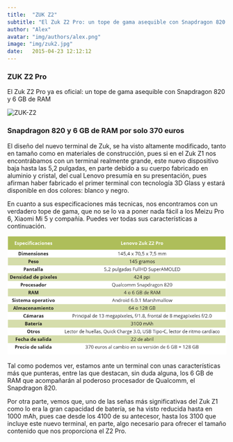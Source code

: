 ```yaml
---
title:  "ZUK Z2"
subtitle: "El Zuk Z2 Pro: un tope de gama asequible con Snapdragon 820 y 6 GB de RAM"
author: "Alex"
avatar: "img/authors/alex.png"
image: "img/zuk2.jpg"
date:   2015-04-23 12:12:12
---
```


### ZUK Z2 Pro
El Zuk Z2 Pro ya es oficial: un tope de gama asequible con Snapdragon 820 y 6 GB de RAM

![ZUK-Z2](http://andro4all.com/files/2016/04/zuk-z2-pro-02-700x450.jpg)

### Snapdragon 820 y 6 GB de RAM por solo 370 euros
El diseño del nuevo terminal de Zuk, se ha visto altamente modificado, tanto en tamaño como en materiales de construcción, pues si en el Zuk Z1 nos encontrábamos con un terminal realmente grande, este nuevo dispositivo baja hasta las 5,2 pulgadas, en parte debido a su cuerpo fabricado en aluminio y cristal, del cual Lenovo presumía en su presentación, pues afirman haber fabricado el primer terminal con tecnología 3D Glass y estará disponible en dos colores: blanco y negro.

En cuanto a sus especificaciones más tecnicas, nos encontramos con un verdadero tope de gama, que no se lo va a poner nada fácil a los Meizu Pro 6, Xiaomi Mi 5 y compañía. Puedes ver todas sus características a continuación.

![ZUK-specs](img/zuk-specs.png)

Tal como podemos ver, estamos ante un terminal con unas características más que punteras, entre las que destacan, sin duda alguna, los 6 GB de RAM que acompañarán al poderoso procesador de Qualcomm, el Snapdragon 820.

Por otra parte, vemos que, uno de las señas más significativas del Zuk Z1 como lo era la gran capacidad de batería, se ha visto reducida hasta en 1000 mAh, pues cae desde los 4100 de su antecesor, hasta los 3100 que incluye este nuevo terminal, en parte, algo necesario para ofrecer el tamaño contenido que nos proporciona el Z2 Pro.
